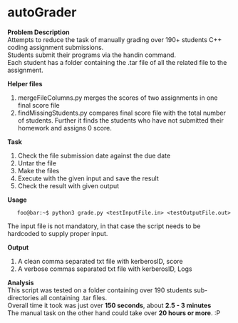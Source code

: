 # autoGrader
<strong>Problem Description</strong>\
Attempts to reduce the task of manually grading over 190+ students C++ coding assignment submissions.\
Students submit their programs via the handin command.\
Each student has a folder containing the .tar file of all the related file to the assignment.

<strong>Helper files</strong>
1. mergeFileColumns.py merges the scores of two assignments in one final score file
2. findMissingStudents.py compares final score file with the total number of students. Further it finds the students who have not submitted their homework and assigns 0 score.

<strong>Task</strong>
1. Check the file submission date against the due date
2. Untar the file
3. Make the files
4. Execute with the given input and save the result
5. Check the result with given output


<strong>Usage</strong>
```console
   foo@bar:~$ python3 grade.py <testInputFile.in> <testOutputFile.out>
```
The input file is not mandatory, in that case the script needs to be hardcoded to supply proper input.

<strong>Output</strong>
1. A clean comma separated txt file with kerberosID, score
2. A verbose commas separated txt file with kerberosID, Logs

<strong>Analysis</strong>\
This script was tested on a folder containing over 190 students sub-directories all containing .tar files.\
Overall time it took was just over <strong>150 seconds</strong>, about <strong>2.5 - 3 minutes</strong>\
The manual task on the other hand could take over <strong>20 hours or more</strong>. :P
